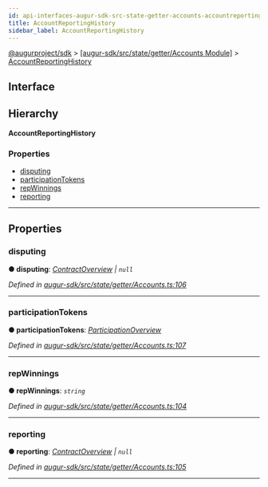 ```yaml
---
id: api-interfaces-augur-sdk-src-state-getter-accounts-accountreportinghistory
title: AccountReportingHistory
sidebar_label: AccountReportingHistory
---
```


[@augurproject/sdk](api-readme.md) > [[augur-sdk/src/state/getter/Accounts Module]](api-modules-augur-sdk-src-state-getter-accounts-module.md) > [AccountReportingHistory](api-interfaces-augur-sdk-src-state-getter-accounts-accountreportinghistory.md)

## Interface

## Hierarchy

**AccountReportingHistory**

### Properties

* [disputing](api-interfaces-augur-sdk-src-state-getter-accounts-accountreportinghistory.md#disputing)
* [participationTokens](api-interfaces-augur-sdk-src-state-getter-accounts-accountreportinghistory.md#participationtokens)
* [repWinnings](api-interfaces-augur-sdk-src-state-getter-accounts-accountreportinghistory.md#repwinnings)
* [reporting](api-interfaces-augur-sdk-src-state-getter-accounts-accountreportinghistory.md#reporting)

---

## Properties

<a id="disputing"></a>

###  disputing

**● disputing**: *[ContractOverview](api-interfaces-augur-sdk-src-state-getter-accounts-contractoverview.md) \| `null`*

*Defined in [augur-sdk/src/state/getter/Accounts.ts:106](https://github.com/AugurProject/augur/blob/304ca83772/packages/augur-sdk/src/state/getter/Accounts.ts#L106)*

___
<a id="participationtokens"></a>

###  participationTokens

**● participationTokens**: *[ParticipationOverview](api-interfaces-augur-sdk-src-state-getter-accounts-participationoverview.md)*

*Defined in [augur-sdk/src/state/getter/Accounts.ts:107](https://github.com/AugurProject/augur/blob/304ca83772/packages/augur-sdk/src/state/getter/Accounts.ts#L107)*

___
<a id="repwinnings"></a>

###  repWinnings

**● repWinnings**: *`string`*

*Defined in [augur-sdk/src/state/getter/Accounts.ts:104](https://github.com/AugurProject/augur/blob/304ca83772/packages/augur-sdk/src/state/getter/Accounts.ts#L104)*

___
<a id="reporting"></a>

###  reporting

**● reporting**: *[ContractOverview](api-interfaces-augur-sdk-src-state-getter-accounts-contractoverview.md) \| `null`*

*Defined in [augur-sdk/src/state/getter/Accounts.ts:105](https://github.com/AugurProject/augur/blob/304ca83772/packages/augur-sdk/src/state/getter/Accounts.ts#L105)*

___

